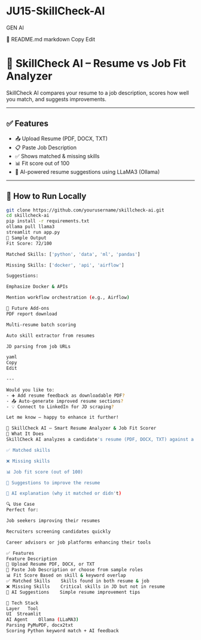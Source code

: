 # JU15-SkillCheck-AI
GEN AI

📘 README.md
markdown
Copy
Edit
# 🧠 SkillCheck AI – Resume vs Job Fit Analyzer

SkillCheck AI compares your resume to a job description, scores how well you match, and suggests improvements.

---

## ✅ Features

- 📤 Upload Resume (PDF, DOCX, TXT)
- 📋 Paste Job Description
- ✅ Shows matched & missing skills
- 📊 Fit score out of 100
- 🤖 AI-powered resume suggestions using LLaMA3 (Ollama)

---

## 🚀 How to Run Locally

```bash
git clone https://github.com/yourusername/skillcheck-ai.git
cd skillcheck-ai
pip install -r requirements.txt
ollama pull llama3
streamlit run app.py
🧪 Sample Output
Fit Score: 72/100

Matched Skills: ['python', 'data', 'ml', 'pandas']

Missing Skills: ['docker', 'api', 'airflow']

Suggestions:

Emphasize Docker & APIs

Mention workflow orchestration (e.g., Airflow)

🔮 Future Add-ons
PDF report download

Multi-resume batch scoring

Auto skill extractor from resumes

JD parsing from job URLs

yaml
Copy
Edit

---

Would you like to:
- ➕ Add resume feedback as downloadable PDF?
- 📤 Auto-generate improved resume sections?
- 💡 Connect to LinkedIn for JD scraping?

Let me know — happy to enhance it further!

🧠 SkillCheck AI – Smart Resume Analyzer & Job Fit Scorer
🎯 What It Does
SkillCheck AI analyzes a candidate's resume (PDF, DOCX, TXT) against a specific job description and gives:

✅ Matched skills

❌ Missing skills

📊 Job fit score (out of 100)

🧠 Suggestions to improve the resume

💬 AI explanation (why it matched or didn't)

🔍 Use Case
Perfect for:

Job seekers improving their resumes

Recruiters screening candidates quickly

Career advisors or job platforms enhancing their tools

✅ Features
Feature	Description
📁 Upload Resume	PDF, DOCX, or TXT
📝 Paste Job Description	or choose from sample roles
📊 Fit Score	Based on skill & keyword overlap
✅ Matched Skills	Skills found in both resume & job
❌ Missing Skills	Critical skills in JD but not in resume
🤖 AI Suggestions	Simple resume improvement tips

🧠 Tech Stack
Layer	Tool
UI	Streamlit
AI Agent	Ollama (LLaMA3)
Parsing	PyMuPDF, docx2txt
Scoring	Python keyword match + AI feedback

